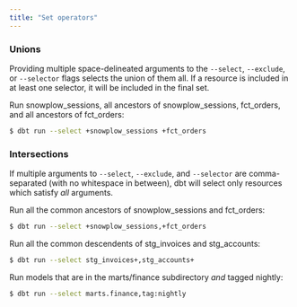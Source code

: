 ```yaml
---
title: "Set operators"
---
```


### Unions
Providing multiple space-delineated arguments to the `--select`, `--exclude`, or `--selector` flags selects
the union of them all. If a resource is included in at least one selector, it will be
included in the final set.

Run snowplow_sessions, all ancestors of snowplow_sessions, fct_orders, and all ancestors of fct_orders:


  ```bash
  $ dbt run --select +snowplow_sessions +fct_orders
  ```

### Intersections

If multiple arguments to `--select`, `--exclude`, and `--selector` are comma-separated (with no whitespace in between),
dbt will select only resources which satisfy _all_ arguments.

Run all the common ancestors of snowplow_sessions and fct_orders:


  ```bash
  $ dbt run --select +snowplow_sessions,+fct_orders
  ```


Run all the common descendents of stg_invoices and stg_accounts:


  ```bash
  $ dbt run --select stg_invoices+,stg_accounts+
  ```


Run models that are in the marts/finance subdirectory *and* tagged nightly:


  ```bash
  $ dbt run --select marts.finance,tag:nightly
  ```
